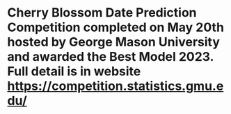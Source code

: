 # Cherry Blossom Date Prediction Competition completed on May 20th hosted by George Mason University and awarded the Best Model 2023. Full detail is in website https://competition.statistics.gmu.edu/ 
